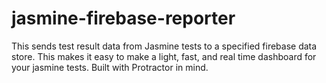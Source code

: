 # jasmine-firebase-reporter
This sends test result data from Jasmine tests to a specified firebase data store. This makes it easy to make a light, fast, and real time dashboard for your jasmine tests. Built with Protractor in mind.
